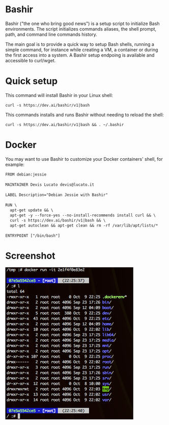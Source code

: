 # Bashir

Bashir ("the one who bring good news") is a setup script to initialize Bash
environments. The script initializes commands aliases, the shell prompt, 
path, and command line commands history.

The main goal is to provide a quick way to setup Bash shells, running a 
simple command, for instance while creating a VM, a container or during the 
first access into a system. A Bashir setup endpoing is available and
accessible to curl/wget.

# Quick setup

This command will install Bashir in your Linux shell:

```shell 
curl -s https://dev.ai/bashir/v1|bash
```

This commands installs and runs Bashir without needing to reload the shell:

```shell 
curl -s https://dev.ai/bashir/v1|bash && . ~/.bashir
```

# Docker

You may want to use Bashir to customize your Docker containers' shell, 
for example:

```
FROM debian:jessie

MAINTAINER Devis Lucato devis@lucato.it

LABEL Description="Debian Jessie with Bashir"

RUN \
  apt-get update && \
  apt-get -y --force-yes --no-install-recommends install curl && \
  curl -s https://dev.ai/bashir/v1|bash && \
  apt-get autoclean && apt-get clean && rm -rf /var/lib/apt/lists/*

ENTRYPOINT ["/bin/bash"]
```

# Screenshot

![screenshot](screenshot.png)

